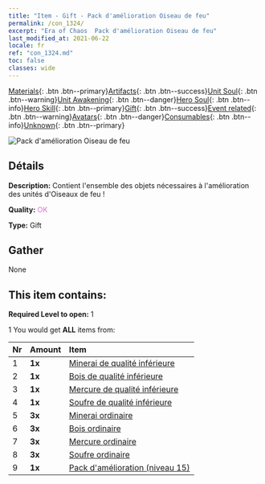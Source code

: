 ```yaml
---
title: "Item - Gift - Pack d'amélioration Oiseau de feu"
permalink: /con_1324/
excerpt: "Era of Chaos  Pack d'amélioration Oiseau de feu"
last_modified_at: 2021-06-22
locale: fr
ref: "con_1324.md"
toc: false
classes: wide
---
```

 [Materials](/ItemsFR/){: .btn .btn--primary}[Artifacts](/ItemsFR/Artifacts/){: .btn .btn--success}[Unit Soul](/ItemsFR/UnitSoul/){: .btn .btn--warning}[Unit Awakening](/ItemsFR/UnitAwakening/){: .btn .btn--danger}[Hero Soul](/ItemsFR/HeroSoul/){: .btn .btn--info}[Hero Skill](/ItemsFR/HeroSkill/){: .btn .btn--primary}[Gift](/ItemsFR/Gift/){: .btn .btn--success}[Event related](/ItemsFR/Events/){: .btn .btn--warning}[Avatars](/ItemsFR/Avatars/){: .btn .btn--danger}[Consumables](/ItemsFR/Consumables/){: .btn .btn--info}[Unknown](/ItemsFR/Unknown/){: .btn .btn--primary}

 ![Pack d'amélioration Oiseau de feu](/images/t/i_906001.png)

## Détails
 **Description:** Contient l'ensemble des objets nécessaires à l'amélioration des unités d'Oiseaux de feu !

 **Quality:** <span style="color: #DA70D6">OK</span>

 **Type:** Gift

## Gather

  None

## This item contains:

 **Required Level to open:** 1

 1 You would get **ALL** items  from:

  | Nr | Amount |     Item    |
  |:---|:-------|:------------|
  | 1 |  **1x** | [Minerai de qualité inférieure](/ItemsFR/mat_1/) |  | 
  | 2 |  **1x** | [Bois de qualité inférieure](/ItemsFR/mat_1/) |  | 
  | 3 |  **1x** | [Mercure de qualité inférieure](/ItemsFR/mat_2/) |  | 
  | 4 |  **1x** | [Soufre de qualité inférieure](/ItemsFR/mat_3/) |  | 
  | 5 |  **3x** | [Minerai ordinaire](/ItemsFR/mat_6/) |  | 
  | 6 |  **3x** | [Bois ordinaire](/ItemsFR/mat_7/) |  | 
  | 7 |  **3x** | [Mercure ordinaire](/ItemsFR/mat_8/) |  | 
  | 8 |  **3x** | [Soufre ordinaire](/ItemsFR/mat_9/) |  | 
  | 9 |  **1x** | [Pack d'amélioration (niveau 15)](/ItemsFR/con_1325/) |  | 
